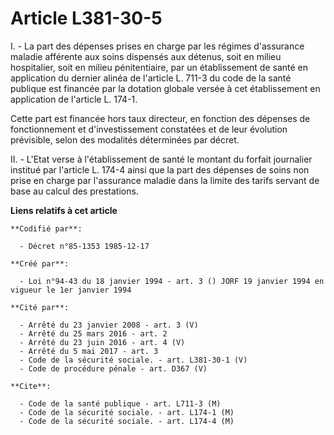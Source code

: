 # Article L381-30-5

I. - La part des dépenses prises en charge par les régimes d'assurance maladie afférente aux soins dispensés aux détenus,
soit en milieu hospitalier, soit en milieu pénitentiaire, par un établissement de santé en application du dernier alinéa de
l'article L. 711-3 du code de la santé publique est financée par la dotation globale versée à cet établissement en
application de l'article L. 174-1.

Cette part est financée hors taux directeur, en fonction des dépenses de fonctionnement et d'investissement constatées et de
leur évolution prévisible, selon des modalités déterminées par décret.

II. - L'Etat verse à l'établissement de santé le montant du forfait journalier institué par l'article L. 174-4 ainsi que la
part des dépenses de soins non prise en charge par l'assurance maladie dans la limite des tarifs servant de base au calcul
des prestations.

**Liens relatifs à cet article**

	**Codifié par**:

	  - Décret n°85-1353 1985-12-17

	**Créé par**:

	  - Loi n°94-43 du 18 janvier 1994 - art. 3 () JORF 19 janvier 1994 en vigueur le 1er janvier 1994

	**Cité par**:

	  - Arrêté du 23 janvier 2008 - art. 3 (V)
	  - Arrêté du 25 mars 2016 - art. 2
	  - Arrêté du 23 juin 2016 - art. 4 (V)
	  - Arrêté du 5 mai 2017 - art. 3
	  - Code de la sécurité sociale. - art. L381-30-1 (V)
	  - Code de procédure pénale - art. D367 (V)

	**Cite**:

	  - Code de la santé publique - art. L711-3 (M)
	  - Code de la sécurité sociale. - art. L174-1 (M)
	  - Code de la sécurité sociale. - art. L174-4 (M)
